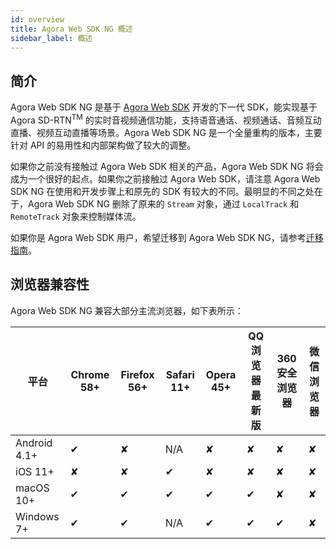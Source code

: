 ```yaml
---
id: overview
title: Agora Web SDK NG 概述
sidebar_label: 概述
---
```

## 简介
Agora Web SDK NG 是基于 [Agora Web SDK](https://docs.agora.io/cn/Video/start_call_web?platform=Web) 开发的下一代 SDK，能实现基于 Agora SD-RTN<sup>TM</sup> 的实时音视频通信功能，支持语音通话、视频通话、音频互动直播、视频互动直播等场景。Agora Web SDK NG 是一个全量重构的版本，主要针对 API 的易用性和内部架构做了较大的调整。

如果你之前没有接触过 Agora Web SDK 相关的产品，Agora Web SDK NG 将会成为一个很好的起点。如果你之前接触过 Agora Web SDK，请注意 Agora Web SDK NG 在使用和开发步骤上和原先的 SDK 有较大的不同。最明显的不同之处在于，Agora Web SDK NG 删除了原来的 `Stream` 对象，通过 `LocalTrack` 和 `RemoteTrack` 对象来控制媒体流。

如果你是 Agora Web SDK 用户，希望迁移到 Agora Web SDK NG，请参考[迁移指南](./migration_guide)。


## 浏览器兼容性
Agora Web SDK NG 兼容大部分主流浏览器，如下表所示：

|平台|Chrome 58+|Firefox 56+|Safari 11+|Opera 45+|QQ 浏览器最新版|360 安全浏览器|微信浏览器|
|---|---|---|---|---|---|---|---|
|Android 4.1+|	✔|	✘|	N/A|	✘|	✘|	✘|	✘|
|iOS 11+|	✘|	✘|	✔|	✘|	✘|	✘|	✘|
|macOS 10+|	✔|	✔|	✔|	✔|	✔|	✘|	✘|
|Windows 7+|	✔|	✔|	N/A|	✔|	✔|	✔|	✘|

